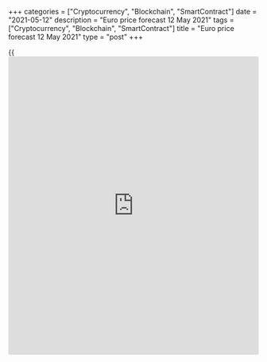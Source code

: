 +++
categories = ["Cryptocurrency", "Blockchain", "SmartContract"]
date = "2021-05-12"
description = "Euro price forecast 12 May 2021"
tags = ["Cryptocurrency", "Blockchain", "SmartContract"]
title = "Euro price forecast 12 May 2021"
type = "post"
+++

{{<iframe id="large-banner" src="https://www.bounty.group/#slide=11.0" width="100%" height="600" scrolling="no" style="border: 0px solid rgb(216, 221, 230); border-radius: 3px;">}}

2021-05-12

2021-05-12

Euro targets the high. Forecast as of 12.05.2021Dmitri Demidenko

The correction of the US stock indexes and Treasury yield rally
encouraged the [EURUSD][1] bears to go ahead before the US inflation
report. How will the market respond? Let us discuss the Forex outlook
and make up a trading plan.

### Fundamental euro forecast for six months

While financial markets, in general, are focused on whether the spike in
inflation will be a temporary phenomenon or the US economy is on the
verge of a historic shift, Forex traders are concerned with another
question. Will the growth gap between the euro area and the US narrow?
Under favorable circumstances, [EURUSD][1] will soar to 1.25 in 2021 and
could target 1.3 in 2022. After all, the bulls first have to withstand
the release of the US consumer prices data.

History shows that a long period of high inflation is a bad time for
stocks and a terrible time for bonds. The exact changes of CPI and PCE
concern many, creating uncertainty. This, in turn, forces [investor](https://www.fintechee.com/tutorial-for-forex-trading/investor-mode/)s to
get rid of both Treasuries and stocks. As a result, the Treasury yields
are rising, and the [Dow Jones][2] has had the worst [daily](https://www.fintecher.org/2020/03/03/forex-trading-daily-strategy/) drop since
late February. Such an environment is perfect for [EURUSD][1] bears, who
are going ahead.

In fact, it is a common market pattern, when [investor](https://www.fintechee.com/tutorial-for-forex-trading/investor-mode/)s first buy the
[news](https://www.letsplayfx.com/blog/forex-news-website/), the expected rise of the inflation to 3.6% Y-o-Y in April, and
then sell the facts. The reason for such a sharp surge in consumer
prices is, first of all, the low base of last year. The Fed, according
to the FOMC member Lael Brainard, will continue to be patient. Despite
the positive outlook, the risks have not gone away, and the weak April
jobs report proved it.

In my opinion, the key phrase in this speech is “positive forecasts.”
The Federal Reserve expects US GDP to accelerate 6.5% in 2021, but based
on employment statistics, the reality may be different. Too high
forecasts are difficult to be met, which is not the case when the
expectations are too low. The IMF expects the US economy should expand
by 6.5% this year; the euro-area expected growth is 4.4%. Next year, the
excepted GDPs are 3.5% and 3.8% for the USA and the euro area
respectively. The European economy should be growing faster than the US,
which will support the [EURUSD][1] uptrend.

### Dynamics of GDPs in euro area and USA



 _Source_ _: Bloomberg_

According to Goldman Sachs, due to the acceleration of vaccinations in
the EU, the GDP should be up at 13% Y-o-Y in the third quarter, while
the US growth rate will reach its high of 10.5% in April-June quarter.
Although almost 80% of the adult population received at least one dose
of vaccine in the USA, and less than 40% of the population have been
inoculated in the EU, the euro-area vaccination rate has been higher
than in the US since late April.

### Dynamics of vaccination rate in USA and EU

 _Source_ _: Trading Economics_

### [EURUSD][1] trading plan for six months

Of course, everything could change, but there is quite a high chance
that the growth gap between the US and the euro area will be narrowing.
Furthermore, the Fed is willing to ignore the surge in the US inflation,
so the [EURUSD][1] uptrend should remain strong. It is relevant to buy
the euro-dollar on the correction with targets at 1.24 and 1.255. The
expected term for reaching the targets is three and six months
correspondingly.



## Price chart of EURUSD in real time mode

The content of this article reflects the author’s opinion and does not
necessarily reflect the official position of LiteForex. The material
published on this page is provided for informational purposes only and
should not be considered as the provision of investment advice for the
purposes of Directive 2004/39/EC.

Rate this article:

{{value}}

( {{count}} {{title}} )

   1. my.liteforex.com/trading/chart?symbol=EURUSD&returnUrl=true
   2. my.liteforex.com/trading/chart?symbol=YM&returnUrl=true